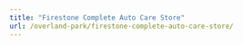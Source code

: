 ```yaml
---
title: "Firestone Complete Auto Care Store"
url: /overland-park/firestone-complete-auto-care-store/
---
```

